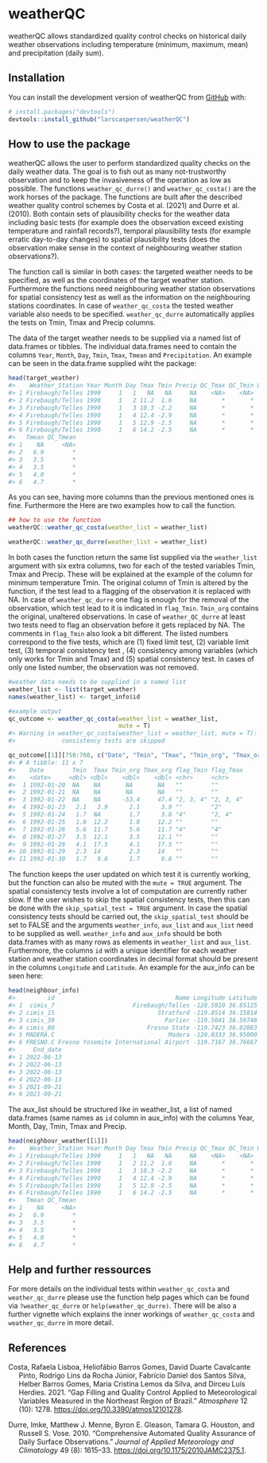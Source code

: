 
<!-- README.md is generated from README.Rmd. Please edit that file -->

# weatherQC

<!-- badges: start -->
<!-- badges: end -->

weatherQC allows standardized quality control checks on historical daily
weather observations including temperature (minimum, maximum, mean) and
precipitation (daily sum).

## Installation

You can install the development version of weatherQC from
[GitHub](https://github.com/) with:

``` r
# install.packages("devtools")
devtools::install_github("larscaspersen/weatherQC")
```

## How to use the package

weatherQC allows the user to perform standardized quality checks on the
daily weather data. The goal is to fish out as many not-trustworthy
observation and to keep the invasiveness of the operation as low as
possible. The functions `weather_qc_durre()` and `weather_qc_costa()`
are the work horses of the package. The functions are built after the
described weather quality control schemes by Costa et al. (2021) and
Durre et al. (2010). Both contain sets of plausibility checks for the
weather data including basic tests (for example does the observation
exceed existing temperature and rainfall records?), temporal
plausibility tests (for example erratic day-to-day changes) to spatial
plausibility tests (does the observation make sense in the context of
neighbouring weather station observations?).

The function call is similar in both cases: the targeted weather needs
to be specified, as well as the coordinates of the target weather
station. Furthermore the functions need neighbouring weather station
observations for spatial consistency test as well as the information on
the neighbouring stations coordinates. In case of `weather_qc_costa` the
tested weather variable also needs to be specified. `weather_qc_durre`
automatically applies the tests on Tmin, Tmax and Precip columns.

The data of the target weather needs to be supplied via a named list of
data.frames or tibbles. The individual data.frames need to contain the
columns `Year`, `Month`, `Day`, `Tmin`, `Tmax`, `Tmean` and
`Precipitation`. An example can be seen in the data.frame supplied wiht
the package:

``` r
head(target_weather)
#>    Weather_Station Year Month Day Tmax Tmin Precip QC_Tmax QC_Tmin QC_Precip
#> 1 Firebaugh/Telles 1990     1   1   NA   NA     NA    <NA>    <NA>      <NA>
#> 2 Firebaugh/Telles 1990     1   2 11.2  1.6     NA       *       *         C
#> 3 Firebaugh/Telles 1990     1   3 10.3 -2.2     NA       *       *         C
#> 4 Firebaugh/Telles 1990     1   4 12.4 -2.9     NA       *       *         C
#> 5 Firebaugh/Telles 1990     1   5 12.9 -2.5     NA       *       *         C
#> 6 Firebaugh/Telles 1990     1   6 14.2 -2.5     NA       *       *         C
#>   Tmean QC_Tmean
#> 1    NA     <NA>
#> 2   6.9        *
#> 3   3.5        *
#> 4   3.5        *
#> 5   4.0        *
#> 6   4.7        *
```

As you can see, having more columns than the previous mentioned ones is
fine. Furthermore the Here are two examples how to call the function.

``` r
## how to use the function
weatherQC::weather_qc_costa(weather_list = weather_list)

weatherQC::weather_qc_durre(weather_list = weather_list)
```

In both cases the function return the same list supplied via the
`weather_list` argument with six extra columns, two for each of the
tested variables Tmin, Tmax and Precip. These will be explained at the
example of the column for minimum temperature Tmin. The original column
of Tmin is altered by the function, if the test lead to a flagging of
the observation it is replaced with NA. In case of `weather_qc_durre`
one flag is enough for the removal of the observation, which test lead
to it is indicated in `flag_Tmin`. `Tmin_org` contains the original,
unaltered observations. In case of `weather_QC_durre` at least two tests
need to flag an observation before it gets replaced by NA. The comments
in `flag_Tmin` also look a bit different. The listed numbers correspond
to the five tests, which are (1) fixed limit test, (2) variable limit
test, (3) temporal consistency test , (4) consistency among variables
(which only works for Tmin and Tmax) and (5) spatial consistency test.
In cases of only one listed number, the observation was not removed.

``` r
#weather data needs to be supplied in a named list
weather_list <- list(target_weather)
names(weather_list) <- target_info$id

#example output
qc_outcome <- weather_qc_costa(weather_list = weather_list, 
                               mute = T)
#> Warning in weather_qc_costa(weather_list = weather_list, mute = T): Because arguments aux_info and aux_list were not provided, the spatial
#>             consistency tests are skipped

qc_outcome[[1]][750:760, c("Date", "Tmin", "Tmax", "Tmin_org", "Tmax_org", "flag_Tmin", "flag_Tmax")]
#> # A tibble: 11 x 7
#>    Date        Tmin  Tmax Tmin_org Tmax_org flag_Tmin flag_Tmax
#>    <date>     <dbl> <dbl>    <dbl>    <dbl> <chr>     <chr>    
#>  1 1992-01-20  NA    NA       NA       NA   ""        ""       
#>  2 1992-01-21  NA    NA       NA       NA   ""        ""       
#>  3 1992-01-22  NA    NA      -53.4     47.4 "2, 3, 4" "2, 3, 4"
#>  4 1992-01-23   2.1   3.9      2.1      3.9 ""        "2"      
#>  5 1992-01-24   1.7  NA        1.7      3.8 "4"       "2, 4"   
#>  6 1992-01-25   1.8  12.2      1.8     12.2 ""        ""       
#>  7 1992-01-26   5.6  11.7      5.6     11.7 "4"       "4"      
#>  8 1992-01-27   3.5  12.1      3.5     12.1 ""        ""       
#>  9 1992-01-28   4.1  17.5      4.1     17.5 ""        ""       
#> 10 1992-01-29   2.3  14        2.3     14   ""        ""       
#> 11 1992-01-30   1.7   9.6      1.7      9.6 ""        ""
```

The function keeps the user updated on which test it is currently
working, but the function can also be muted with the `mute = TRUE`
argument. The spatial consistency tests involve a lot of computation are
currently rather slow. If the user wishes to skip the spatial
consistency tests, then this can be done with the
`skip_spatial_test = TRUE` argument. In case the spatial consistency
tests should be carried out, the `skip_spatial_test` should be set to
FALSE and the arguments `weather_info`, `aux_list` and `aux_list` need
to be supplied as well. `weather_info` and `aux_info` should be both
data.frames with as many rows as elements in `weather_list` and
`aux_list`. Furthermore, the columns `id` with a unique identifier for
each weather station and weather station coordinates in decimal format
should be present in the columns `Longitude` and `Latitude`. An example
for the aux_info can be seen here:

``` r
head(neighbour_info)
#>         id                                  Name Longitude Latitude Start_date
#> 1  cimis_7                      Firebaugh/Telles -120.5910 36.85125 1982-09-22
#> 2 cimis_15                             Stratford -119.8514 36.15814 1982-10-29
#> 3 cimis_39                               Parlier -119.5041 36.59748 1983-05-23
#> 4 cimis_80                          Fresno State -119.7423 36.82083 1988-10-03
#> 5 MADERA.C                                Madera -120.0333 36.95000 1951-01-01
#> 6 FRESNO.C Fresno Yosemite International Airport -119.7167 36.76667 1951-01-01
#>     End_date
#> 1 2022-06-13
#> 2 2022-06-13
#> 3 2022-06-13
#> 4 2022-06-13
#> 5 2021-09-21
#> 6 2021-09-21
```

The aux_list should be structured like in weather_list, a list of named
data.frames (same names as `id` column in aux_info) with the columns
Year, Month, Day, Tmin, Tmax and Precip.

``` r
head(neighbour_weather[[1]])
#>    Weather_Station Year Month Day Tmax Tmin Precip QC_Tmax QC_Tmin QC_Precip
#> 1 Firebaugh/Telles 1990     1   1   NA   NA     NA    <NA>    <NA>      <NA>
#> 2 Firebaugh/Telles 1990     1   2 11.2  1.6     NA       *       *         C
#> 3 Firebaugh/Telles 1990     1   3 10.3 -2.2     NA       *       *         C
#> 4 Firebaugh/Telles 1990     1   4 12.4 -2.9     NA       *       *         C
#> 5 Firebaugh/Telles 1990     1   5 12.9 -2.5     NA       *       *         C
#> 6 Firebaugh/Telles 1990     1   6 14.2 -2.5     NA       *       *         C
#>   Tmean QC_Tmean
#> 1    NA     <NA>
#> 2   6.9        *
#> 3   3.5        *
#> 4   3.5        *
#> 5   4.0        *
#> 6   4.7        *
```

## Help and further ressources

For more details on the individual tests within `weather_qc_costa` and
`weather_qc_durre` please use the function help pages which can be found
via `?weather_qc_durre` or `help(weather_qc_durre)`. There will be also
a further vignette which explains the inner workings of
`weather_qc_costa` and `weather_qc_durre` in more detail.

## References

<div id="refs" class="references csl-bib-body hanging-indent">

<div id="ref-costa_gap_2021" class="csl-entry">

Costa, Rafaela Lisboa, Heliofábio Barros Gomes, David Duarte Cavalcante
Pinto, Rodrigo Lins da Rocha Júnior, Fabrício Daniel dos Santos Silva,
Helber Barros Gomes, Maria Cristina Lemos da Silva, and Dirceu Luís
Herdies. 2021. “Gap Filling and Quality Control Applied to
Meteorological Variables Measured in the Northeast Region of Brazil.”
*Atmosphere* 12 (10): 1278. <https://doi.org/10.3390/atmos12101278>.

</div>

<div id="ref-durre_comprehensive_2010" class="csl-entry">

Durre, Imke, Matthew J. Menne, Byron E. Gleason, Tamara G. Houston, and
Russell S. Vose. 2010. “Comprehensive Automated Quality Assurance of
Daily Surface Observations.” *Journal of Applied Meteorology and
Climatology* 49 (8): 1615–33. <https://doi.org/10.1175/2010JAMC2375.1>.

</div>

</div>
